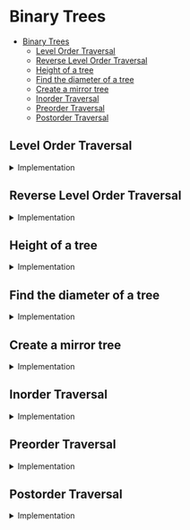 # Binary Trees

- [Binary Trees](#binary-trees)
  - [Level Order Traversal](#level-order-traversal)
  - [Reverse Level Order Traversal](#reverse-level-order-traversal)
  - [Height of a tree](#height-of-a-tree)
  - [Find the diameter of a tree](#find-the-diameter-of-a-tree)
  - [Create a mirror tree](#create-a-mirror-tree)
  - [Inorder Traversal](#inorder-traversal)
  - [Preorder Traversal](#preorder-traversal)
  - [Postorder Traversal](#postorder-traversal)

## Level Order Traversal

<details>

  <summary>Implementation</summary>

- Creating a Binary Tree
- Apply Queue to print level order
- For printing each level in seperate lines use total_current_nodes and total_next_nodes

</details>

## Reverse Level Order Traversal

<details>

  <summary>Implementation</summary>

- use queue and stack to achieve it
- use queue to traverse level by level and stack to append it
- print stack.pop() while not empty
- Time Complexity is, $O(n)$
- Space Complexity is, $O(n)$

</details>

## Height of a tree

<details>

  <summary>Implementation</summary>

- max(left, right) + 1
- Time Complexity is, $O(n)$
- Space Complexity is, $O(height)$

</details>

## Find the diameter of a tree

<details>

  <summary>Implementation</summary>

- use recursion
- find the diameter in the left and right subtree
- find the diamter including the current root
- return the max of these
- Time Complexity is, $O(n^2)$
- Space Complexity is, $O(height)$

</details>

## Create a mirror tree

<details>

  <summary>Implementation</summary>

- use recursion
- if root == None, return None
- create a mirror = new_node(root.value)
- mirror.right = mirrorify(root.left, mirror.right)
- mirror.left = mirrorify(root.right, mirror.left)
- return mirror
- Time Complexity is, $O(n)$
- Space Complexity is, $O(height)$

</details>

## Inorder Traversal

<details>

  <summary>Implementation</summary>

- left, print(parent), right
- use recursion
- or stack
- non-decreasing order in case of binary search tree
- Time Complexity is, $O(n)$
- Space Complexity is, $O(height)$
  ![](mdImages/2021-03-29-13-45-53.png)

</details>

## Preorder Traversal

<details>

  <summary>Implementation</summary>

- print(parent), recur left, recur right
- use recursion
- use stack
- Time Complexity is, $O(n)$
- Space Complexity is, $O(height)$
  ![](mdImages/2021-03-29-13-59-39.png)

</details>

## Postorder Traversal

<details>

  <summary>Implementation</summary>

- recur left, recur right, print(parent)
- use recursion
- use two stack method
- print the second stack
- Time Complexity is, $O(n)$
- Space Complexity is, $O(n)$

</details>
